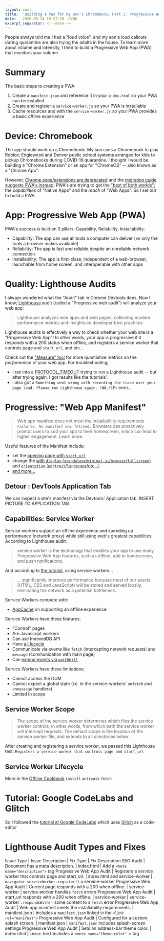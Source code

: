 ```yaml
---
layout: post
title:  "Building a PWA for my son's Chromebook; Part 1: Progressive Web Apps"
date:   2020-05-24 19:57:30 -0700
excerpt_separator: <!--more-->
---
```

People always told me I had a "loud voice", and my son's loud callouts during quarantine are also trying the adults in the house. To learn more about volume and intensity, I tried to build a Progressive Web App (PWA) that monitors your volume. 
<!--more-->
# Summary
The basic steps to creating a PWA: 
 1. Create a `manifest.json` and reference it in your `index.html` so your PWA can be installed
 1. Create and register a `service-worker.js`  so your PWA is installable
 1. Cache resources and with the `service-worker.js` so your PWA provides a basic offline experience
  

# Device: Chromebook
The app should work on a Chromebook. My son uses a Chromebook to play Roblox; Englewood and Denver public school systems arranged for kids to pickup Chromebooks during COVID-19 quarantine. I thought I would be building a "Chrome Extension" or an app for "ChromeOS" -- also known as a "Chrome App". 

However, [Chrome apps/extensions are deprecated](https://blog.chromium.org/2020/01/moving-forward-from-chrome-apps.html) and the [migration guide suggests PWA's instead](https://developers.chrome.com/apps/migration). PWA's are trying to get the ["best of both worlds"](https://webdev.imgix.net/what-are-pwas/capabilities-reach.svg); the *capabilities* of "Native Apps" and the *reach* of "Web Apps". So I set out to build a PWA.

# App: Progressive Web App (PWA)
PWA's success is built on 3 pillars: Capability, Reliability, Installability:
 - Capability: The app can use all tools a computer can deliver (vs only the tools a browser makes available)
 - Reliability: The app is fast and reliable despite an unreliable network connection
 - Installability: The app is first-class; independent of a web-browser, launchable from home screen, and interoperable with other apps


# Quality:  Lighthouse Audits
 I always wondered what the "Audit" tab in Chrome Devtools does. Now I know; [Lighthouse](https://github.com/GoogleChrome/lighthouse) audit (called a "Progressive web audit") will analyze your web app:
  > Lighthouse analyzes web apps and web pages, collecting modern performance metrics and insights on developer best practices.

Lighthouse audits is effectively a way  to check whether your web site is a "Progressive Web App"! In other words, your app is progressive if  it responds with a 200 status when offline, and registers a service worker that controls page and `start_url`, and etc... 

 Check out the ["Measure" tool](https://web.dev/measure/) for more quantiative metrics on the *performance* of your web app. For troubleshooting; 
  - I ran into a [PROTOCOL_TIMEOUT](https://github.com/GoogleChrome/lighthouse/issues/6512) trying to run a Lighthouse audit -- but after trying again, I got results like the tutorials'.
 - I also got a `Something went wrong with recording the trace over your page load. Please run Lighthouse again. (NO_FCP)` error...

# Progressive: "Web App Manifest"

  > Web app manifest does not meet the installability requirements `Failures: No manifest was fetched.`
  > Browsers can proactively prompt users to add your app to their homescreen, which can lead to higher engagement. Learn more.

Useful features of the Manifest include:
 - set the [opening page with `start_url`](https://developer.mozilla.org/en-US/docs/Web/Manifest/start_url)
 - change the [with `display` (`standalone`/`minimal-ui`/`browser`/`fullscreen`)](https://developer.mozilla.org/en-US/docs/Web/Manifest/display) and [`orientation` (`portrait`/`landscape`/etc...)](https://developer.mozilla.org/en-US/docs/Web/Manifest/orientation)
 - [and more...](https://developer.mozilla.org/en-US/docs/Web/Manifest#Members)
 

## Detour : DevTools Application Tab

We can inspect a site's manifest via the Devtools' Application tab.
INSERT PICTURE TO APPLICATION TAB

## Capabilities: Service Worker
Service workers support an offline experience and speeding up performance (network proxy) while still using web's greatest capabilities. 
 According to Lighthouse audit:
> service worker is the technology that enables your app to use many Progressive Web App features, such as offline, add to homescreen, and push notifications. 

And according to [the tutorial](https://codelabs.developers.google.com/codelabs/your-first-pwapp/#4), using service workers...
> ... significantly improves performance because most of our assets (HTML, CSS and JavaScript) will be stored and served locally, eliminating the network as a potential bottleneck.

Service Workers compete with:
- [AppCache](https://www.html5rocks.com/en/tutorials/appcache/beginner/) on supporting an offline experience

 Service Workers have these features:
  - "Control" pages
  - Are Javascript workers
  - Can use IndexedDB API
  - Have [a lifecycle](https://developers.google.com/web/fundamentals/primers/service-workers/images/sw-lifecycle.png)
  - Communicate via events like `fetch` (intercepting network requests) and `message` (communication with main page)
  - Can [extend events via `waitUntil`](https://developer.mozilla.org/en-US/docs/Web/API/ExtendableEvent/waitUntil) 


Service Workers  have these limitations:
 - Cannot access the DOM
 - Cannot expect a global state (i.e. in the service-workers' `onfetch` and `onmessage` handlers)
 - Limited in scope 

## Service Worker Scope
 > The scope of the service worker determines which files the service worker controls, in other words, from which path the service worker will intercept requests. The default scope is the location of the service worker file, and extends to all directories below

 After creating and registering a service worker, we passed this Lighthouse test: `Registers a service worker that controls page and start_url`

## Service Worker Lifecycle
More in the [Offline Cookbook](https://developers.google.com/web/fundamentals/instant-and-offline/offline-cookbook/)
`install`
`activate`
`fetch`


# Tutorial: Google CodeLabs and Glitch
So I followed the [tutorial at Google CodeLabs](https://codelabs.developers.google.com/codelabs/your-first-pwapp/#0) which uses  [Glitch](https://glitch.com/) as a code-editor

# Lighthouse Audit Types and Fixes


Issue Type | Issue Description | Fix Type | Fix Description
SEO Audit | Document has a meta description. | index.html | Add a `<meta name="description">` tag
Progressive Web App Audit | Registers a service worker that controls page and start_url. | index.html and service-worker | `navigator.serviceWorker.register()` a service-worker 
Progressive Web App Audit | Current page responds with a 200 when offline. | service-worker | service-worker handles `fetch` errors
Progressive Web App Audit | start_url responds with a 200 when offline. | service-worker | service-worker `.respondsWith()` some content to a `fetch` error
Progressive Web App Audit | Web app manifest meets the installability requirements. | manifest.json | includes a `manifest.json` linked in the `<link  rel="manifest">`
Progressive Web App Audit | Configured for a custom splash screen. | manifest.json | `manifest.json` includes splash-screen settings
Progressive Web App Audit | Sets an address-bar theme color. | index.html | `index.html` includes a `<meta name="theme-color" >` tag